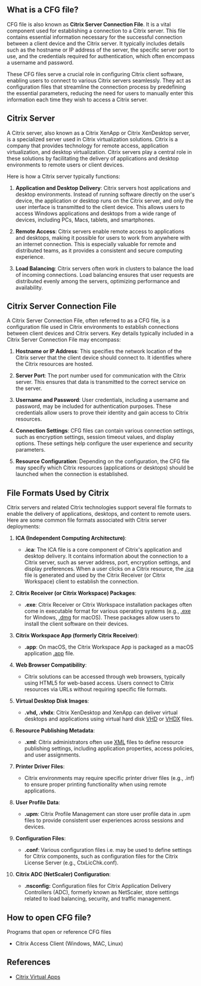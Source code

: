 ## What is a CFG file?

CFG file is also known as **Citrix Server Connection File**. It is a vital component used for establishing a connection to a Citrix server. This file contains essential information necessary for the successful connection between a client device and the Citrix server. It typically includes details such as the hostname or IP address of the server, the specific server port to use, and the credentials required for authentication, which often encompass a username and password.

These CFG files serve a crucial role in configuring Citrix client software, enabling users to connect to various Citrix servers seamlessly. They act as configuration files that streamline the connection process by predefining the essential parameters, reducing the need for users to manually enter this information each time they wish to access a Citrix server.

## Citrix Server

A Citrix server, also known as a Citrix XenApp or Citrix XenDesktop server, is a specialized server used in Citrix virtualization solutions. Citrix is a company that provides technology for remote access, application virtualization, and desktop virtualization. Citrix servers play a central role in these solutions by facilitating the delivery of applications and desktop environments to remote users or client devices.

Here is how a Citrix server typically functions:

1.  **Application and Desktop Delivery**: Citrix servers host applications and desktop environments. Instead of running software directly on the user's device, the application or desktop runs on the Citrix server, and only the user interface is transmitted to the client device. This allows users to access Windows applications and desktops from a wide range of devices, including PCs, Macs, tablets, and smartphones.
    
2.  **Remote Access**: Citrix servers enable remote access to applications and desktops, making it possible for users to work from anywhere with an internet connection. This is especially valuable for remote and distributed teams, as it provides a consistent and secure computing experience.
    
3.  **Load Balancing**: Citrix servers often work in clusters to balance the load of incoming connections. Load balancing ensures that user requests are distributed evenly among the servers, optimizing performance and availability.

## Citrix Server Connection File

A Citrix Server Connection File, often referred to as a CFG file, is a configuration file used in Citrix environments to establish connections between client devices and Citrix servers. Key details typically included in a Citrix Server Connection File may encompass:

1.  **Hostname or IP Address**: This specifies the network location of the Citrix server that the client device should connect to. It identifies where the Citrix resources are hosted.
    
2.  **Server Port**: The port number used for communication with the Citrix server. This ensures that data is transmitted to the correct service on the server.
    
3.  **Username and Password**: User credentials, including a username and password, may be included for authentication purposes. These credentials allow users to prove their identity and gain access to Citrix resources.
    
4.  **Connection Settings**: CFG files can contain various connection settings, such as encryption settings, session timeout values, and display options. These settings help configure the user experience and security parameters.
    
5.  **Resource Configuration**: Depending on the configuration, the CFG file may specify which Citrix resources (applications or desktops) should be launched when the connection is established.

## File Formats Used by Citrix

Citrix servers and related Citrix technologies support several file formats to enable the delivery of applications, desktops, and content to remote users. Here are some common file formats associated with Citrix server deployments:

1.  **ICA (Independent Computing Architecture)**:
    
    -   **.ica**: The ICA file is a core component of Citrix's application and desktop delivery. It contains information about the connection to a Citrix server, such as server address, port, encryption settings, and display preferences. When a user clicks on a Citrix resource, the [.ica](/misc/ica/) file is generated and used by the Citrix Receiver (or Citrix Workspace) client to establish the connection.
2.  **Citrix Receiver (or Citrix Workspace) Packages**:
    
    -   **.exe**: Citrix Receiver or Citrix Workspace installation packages often come in executable format for various operating systems (e.g., [.exe](/executable/exe/) for Windows, [.dmg](/compression/dmg/) for macOS). These packages allow users to install the client software on their devices.
3.  **Citrix Workspace App (formerly Citrix Receiver)**:
    
    -   **.app**: On macOS, the Citrix Workspace App is packaged as a macOS application [.app](/executable/app/) file.
4.  **Web Browser Compatibility**:
    
    -   Citrix solutions can be accessed through web browsers, typically using HTML5 for web-based access. Users connect to Citrix resources via URLs without requiring specific file formats.
5.  **Virtual Desktop Disk Images**:
    
    -   **.vhd, .vhdx**: Citrix XenDesktop and XenApp can deliver virtual desktops and applications using virtual hard disk [VHD](/disc-and-media/vhd/) or [VHDX](/disc-and-media/vhdx/) files.
6.  **Resource Publishing Metadata**:
    
    -   **.xml**: Citrix administrators often use [XML](/web/xml/) files to define resource publishing settings, including application properties, access policies, and user assignments.
7.  **Printer Driver Files**:
    
    -   Citrix environments may require specific printer driver files (e.g., .inf) to ensure proper printing functionality when using remote applications.
8.  **User Profile Data**:
    
    -   **.upm**: Citrix Profile Management can store user profile data in .upm files to provide consistent user experiences across sessions and devices.
9.  **Configuration Files**:
    
    -   **.conf**: Various configuration files i.e.  may be used to define settings for Citrix components, such as configuration files for the Citrix License Server (e.g., CtxLicChk.conf).
10.  **Citrix ADC (NetScaler) Configuration**:

     -   **.nsconfig:** Configuration files for Citrix Application Delivery Controllers (ADC), formerly known as NetScaler, store settings related to load balancing, security, and traffic management.

## How to open CFG file?

Programs that open or reference CFG files

- Citrix Access Client (Windows, MAC, Linux)

## References
* [Citrix Virtual Apps](https://en.wikipedia.org/wiki/Citrix_Virtual_Apps)
